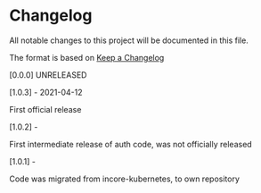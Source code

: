 # Changelog
All notable changes to this project will be documented in this file.

The format is based on [Keep a Changelog](http://keepachangelog.com/en/1.0.0/)

[0.0.0] UNRELEASED

[1.0.3] - 2021-04-12

First official release

[1.0.2] - 

First intermediate release of  auth code, was not officially released


[1.0.1] - 

Code was migrated from incore-kubernetes, to own repository
